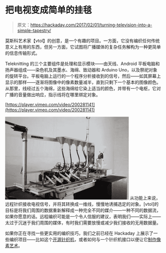 # 把电视变成简单的挂毯

> 原文：<https://hackaday.com/2017/02/01/turning-television-into-a-simple-tapestry/>

莫斯科艺术家【vtol】的创意，是一个有趣的项目。一方面，它没有编织任何传统意义上有用的东西，但另一方面，它试图将广播媒体的复杂任务解构为一种更简单的信息传输形式。

Teleknitting 的三个主要组件是处理和显示模块——由天线、Android 平板电脑和扬声器组成——染色机及其墨水、海绵、致动器和 Arduino Uno，以及祭祀对象的旋转平台。平板电脑上运行的一个程序分析接收到的信号，然后——如其屏幕上显示的那样——逐渐将图像中的像素数量减半，直到只剩下一个基本的图像颜色。从那里，线经过五个海绵，这些海绵给它染上适当的颜色，并带有一个电枢，它对广播的音量做出响应，指示线将在哪里绑定对象。

[https://player.vimeo.com/video/200281141](https://player.vimeo.com/video/200281141)

[![Teleknitting Dyeing Machine View](img/435083ff760278bf9783c7ab42ef7893.png)](https://hackaday.com/wp-content/uploads/2017/01/6_1340_c.jpg) 从功能上来说，远程针织接收电视信号，并将其转换成一维线，慢慢地诱捕选定的对象。[vtol]的目标是将我们周围的数据重新解释成一种完全不同的媒介——一种不同的数据流，如果你愿意的话。远程编织可能是一个令人信服的建议，表明我们——实际上——太过于沉迷于我们周围的媒体，有时我们需要放慢或减少我们接收的无用数据量。

如果你正在寻找一些更实用的编织技巧，我们之前已经在 Hackaday 上展示了一些编织项目——比如这个[开源针织机](http://hackaday.com/2014/02/20/openknit-the-open-source-knitting-machine/)，或者如何与一个针织机接口以便让它[制作像素艺术](http://hackaday.com/2010/11/08/make-a-knitting-machine-print-pixel-art/)。